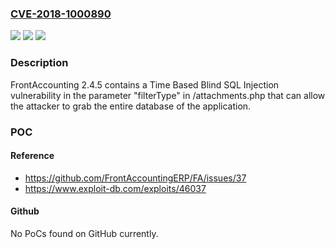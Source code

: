### [CVE-2018-1000890](https://cve.mitre.org/cgi-bin/cvename.cgi?name=CVE-2018-1000890)
![](https://img.shields.io/static/v1?label=Product&message=n%2Fa&color=blue)
![](https://img.shields.io/static/v1?label=Version&message=n%2Fa&color=blue)
![](https://img.shields.io/static/v1?label=Vulnerability&message=n%2Fa&color=brighgreen)

### Description

FrontAccounting 2.4.5 contains a Time Based Blind SQL Injection vulnerability in the parameter "filterType" in /attachments.php that can allow the attacker to grab the entire database of the application.

### POC

#### Reference
- https://github.com/FrontAccountingERP/FA/issues/37
- https://www.exploit-db.com/exploits/46037

#### Github
No PoCs found on GitHub currently.

